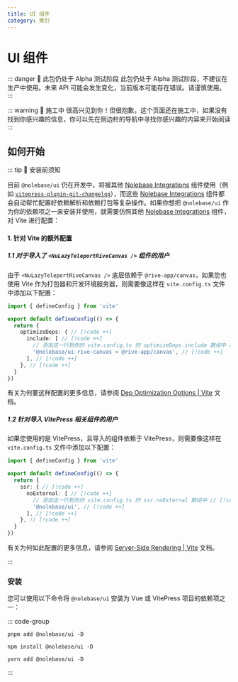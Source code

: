 ```yaml
---
title: UI 组件
category: 索引
---
```


<script setup>
import { NuButton } from '@nolebase/ui'
</script>

# UI 组件 <Badge type="danger" text="Alpha 测试" />

::: danger 🛑 此包仍处于 Alpha 测试阶段
此包仍处于 Alpha 测试阶段，不建议在生产中使用。未来 API 可能会发生变化，当前版本可能存在错误。请谨慎使用。
:::

::: warning 🚧 施工中
很高兴见到你！但很抱歉，这个页面还在施工中，如果没有找到你感兴趣的信息，你可以先在侧边栏的导航中寻找你感兴趣的内容来开始阅读
:::

## 如何开始

::: tip 🙋 安装前须知

目前 `@nolebase/ui` 仍在开发中，将被其他 [Nolebase Integrations](https://nolebase-integrations.ayaka.io) 组件使用（例如 [`vitepress-plugin-git-changelog`](/pages/en/integrations/vitepress-plugin-git-changelog/)），而这些 [Nolebase Integrations](https://nolebase-integrations.ayaka.io) 组件都会自动帮忙配置好依赖解析和依赖打包等复杂操作。如果你想把 `@nolebase/ui` 作为你的依赖项之一来安装并使用，就需要仿照其他 [Nolebase Integrations](https://nolebase-integrations.ayaka.io) 组件，对 Vite 进行配置：

#### 1. 针对 Vite 的额外配置

##### 1.1 对于导入了 `<NuLazyTeleportRiveCanvas />` 组件的用户

由于 `<NuLazyTeleportRiveCanvas />` 底层依赖于 `@rive-app/canvas`，如果您也使用 Vite 作为打包器和开发环境服务器，则需要像这样在 `vite.config.ts` 文件中添加以下配置：

```typescript twoslash
import { defineConfig } from 'vite'

export default defineConfig(() => {
  return {
    optimizeDeps: { // [!code ++]
      include: [ // [!code ++]
        // 添加这一行到你的 vite.config.ts 的 optimizeDeps.include 数组中 // [!code ++]
        '@nolebase/ui-rive-canvas > @rive-app/canvas', // [!code ++]
      ], // [!code ++]
    }, // [!code ++]
  }
})
```

有关为何要这样配置的更多信息，请参阅 [Dep Optimization Options | Vite](https://vitejs.dev/config/dep-optimization-options.html#optimizedeps-exclude) 文档。

##### 1.2 针对导入 VitePress 相关组件的用户

如果您使用的是 VitePress，且导入的组件依赖于 VitePress，则需要像这样在 `vite.config.ts` 文件中添加以下配置：

```typescript twoslash
import { defineConfig } from 'vite'

export default defineConfig(() => {
  return {
    ssr: { // [!code ++]
      noExternal: [ // [!code ++]
        // 添加这一行到你的 vite.config.ts 的 ssr.noExternal 数组中 // [!code ++]
        '@nolebase/ui', // [!code ++]
      ], // [!code ++]
    }, // [!code ++]
  }
})
```

有关为何如此配置的更多信息，请参阅 [Server-Side Rendering | Vite](https://vitejs.dev/guide/ssr.html#ssr-externals) 文档。

:::

### 安装

您可以使用以下命令将 `@nolebase/ui` 安装为 Vue 或 VitePress 项目的依赖项之一：

::: code-group

```shell [pnpm]
pnpm add @nolebase/ui -D
```

```shell [npm]
npm install @nolebase/ui -D
```

```shell [yarn]
yarn add @nolebase/ui -D
```

:::

